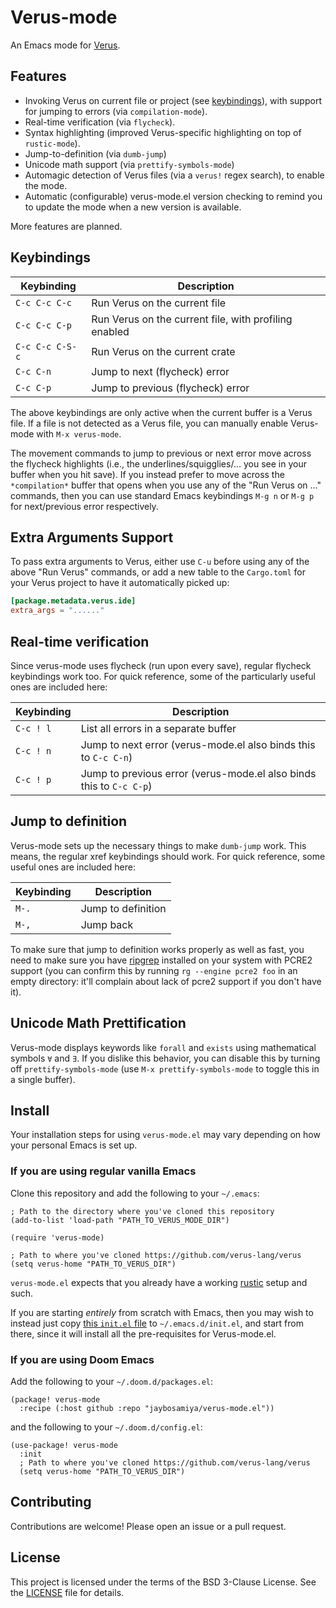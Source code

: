 # Verus-mode

An Emacs mode for [Verus](https://github.com/verus-lang/verus).

## Features

+ Invoking Verus on current file or project (see [keybindings](#keybindings)),
  with support for jumping to errors (via `compilation-mode`).
+ Real-time verification (via `flycheck`).
+ Syntax highlighting (improved Verus-specific highlighting on top of `rustic-mode`).
+ Jump-to-definition (via `dumb-jump`)
+ Unicode math support (via `prettify-symbols-mode`)
+ Automagic detection of Verus files (via a `verus!` regex search), to enable
  the mode.
+ Automatic (configurable) verus-mode.el version checking to remind you to
  update the mode when a new version is available.

More features are planned.

## Keybindings

| Keybinding      | Description                                           |
|-----------------|-------------------------------------------------------|
| `C-c C-c C-c`   | Run Verus on the current file                         |
| `C-c C-c C-p`   | Run Verus on the current file, with profiling enabled |
| `C-c C-c C-S-c` | Run Verus on the current crate                        |
| `C-c C-n`       | Jump to next (flycheck) error                         |
| `C-c C-p`       | Jump to previous (flycheck) error                     |

The above keybindings are only active when the current buffer is a Verus file.
If a file is not detected as a Verus file, you can manually enable Verus-mode
with `M-x verus-mode`.

The movement commands to jump to previous or next error move across the flycheck
highlights (i.e., the underlines/squigglies/... you see in your buffer when you
hit save). If you instead prefer to move across the `*compilation*` buffer that
opens when you use any of the "Run Verus on ..." commands, then you can use
standard Emacs keybindings `M-g n` or `M-g p` for next/previous error
respectively.

## Extra Arguments Support

To pass extra arguments to Verus, either use `C-u` before using any of the above
"Run Verus" commands, or add a new table to the `Cargo.toml` for your Verus
project to have it automatically picked up:

``` toml
[package.metadata.verus.ide]
extra_args = "......"
```

## Real-time verification

Since verus-mode uses flycheck (run upon every save), regular flycheck
keybindings work too. For quick reference, some of the particularly useful ones
are included here:

| Keybinding | Description                                                         |
|------------|---------------------------------------------------------------------|
| `C-c ! l`  | List all errors in a separate buffer                                |
| `C-c ! n`  | Jump to next error (verus-mode.el also binds this to `C-c C-n`)     |
| `C-c ! p`  | Jump to previous error (verus-mode.el also binds this to `C-c C-p`) |

## Jump to definition

Verus-mode sets up the necessary things to make `dumb-jump` work. This means,
the regular xref keybindings should work. For quick reference, some useful ones
are included here:

| Keybinding | Description                          |
|------------|--------------------------------------|
| `M-.`      | Jump to definition                   |
| `M-,`      | Jump back                            |

To make sure that jump to definition works properly as well as fast, you need to
make sure you have [ripgrep](https://github.com/BurntSushi/ripgrep) installed on
your system with PCRE2 support (you can confirm this by running `rg --engine
pcre2 foo` in an empty directory: it'll complain about lack of pcre2 support if
you don't have it).

## Unicode Math Prettification

Verus-mode displays keywords like `forall` and `exists` using mathematical
symbols `∀` and `∃`. If you dislike this behavior, you can disable this by
turning off `prettify-symbols-mode` (use `M-x prettify-symbols-mode` to toggle
this in a single buffer).

## Install

Your installation steps for using `verus-mode.el` may vary depending on how your
personal Emacs is set up.

### If you are using regular vanilla Emacs

Clone this repository and add the following to your `~/.emacs`:

```emacs-lisp
; Path to the directory where you've cloned this repository
(add-to-list 'load-path "PATH_TO_VERUS_MODE_DIR")

(require 'verus-mode)

; Path to where you've cloned https://github.com/verus-lang/verus
(setq verus-home "PATH_TO_VERUS_DIR")
```

`verus-mode.el` expects that you already have a working
[rustic](https://github.com/brotzeit/rustic) setup and such.

If you are starting _entirely_ from scratch with Emacs, then you may wish to
instead just copy [this `init.el` file](./.emacs-sandbox/init.el) to
`~/.emacs.d/init.el`, and start from there, since it will install all the
pre-requisites for Verus-mode.el.

### If you are using Doom Emacs

Add the following to your `~/.doom.d/packages.el`:

```emacs-lisp
(package! verus-mode
  :recipe (:host github :repo "jaybosamiya/verus-mode.el"))
```

and the following to your `~/.doom.d/config.el`:

```emacs-lisp
(use-package! verus-mode
  :init
  ; Path to where you've cloned https://github.com/verus-lang/verus
  (setq verus-home "PATH_TO_VERUS_DIR")
```

## Contributing

Contributions are welcome! Please open an issue or a pull request.

## License

This project is licensed under the terms of the BSD 3-Clause License. See the
[LICENSE](LICENSE) file for details.
